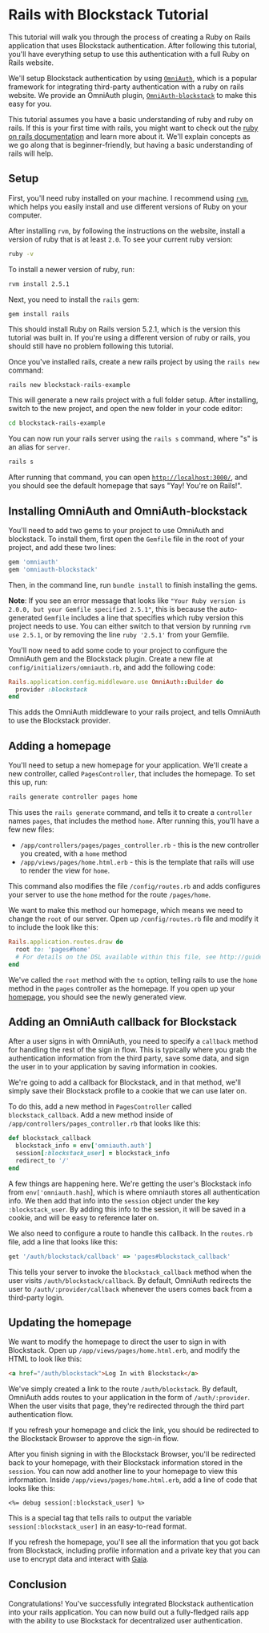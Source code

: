 # Rails with Blockstack Tutorial

This tutorial will walk you through the process of creating a Ruby on Rails application that uses Blockstack authentication. After following this tutorial, you'll have everything setup to use this authentication with a full Ruby on Rails website.

We'll setup Blockstack authentication by using [`OmniAuth`](https://github.com/OmniAuth/OmniAuth), which is a popular framework for integrating third-party authentication with a ruby on rails website. We provide an OmniAuth plugin, [`OmniAuth-blockstack`](https://github.com/blockstack/OmniAuth-blockstack) to make this easy for you.

This tutorial assumes you have a basic understanding of ruby and ruby on rails. If this is your first time with rails, you might want to check out the [ruby on rails documentation](https://rubyonrails.org/) and learn more about it. We'll explain concepts as we go along that is beginner-friendly, but having a basic understanding of rails will help.

## Setup

First, you'll need ruby installed on your machine. I recommend using [`rvm`](https://rvm.io/), which helps you easily install and use different versions of Ruby on your computer.

After installing `rvm`, by following the instructions on the website, install a version of ruby that is at least `2.0`. To see your current ruby version:

~~~bash
ruby -v
~~~

To install a newer version of ruby, run:

~~~bash
rvm install 2.5.1
~~~

Next, you need to install the `rails` gem:

~~~
gem install rails
~~~

This should install Ruby on Rails version 5.2.1, which is the version this tutorial was built in. If you're using a different version of ruby or rails, you should still have no problem following this tutorial.

Once you've installed rails, create a new rails project by using the `rails new` command:

~~~bash
rails new blockstack-rails-example
~~~

This will generate a new rails project with a full folder setup. After installing, switch to the new project, and open the new folder in your code editor:

~~~bash
cd blockstack-rails-example
~~~

You can now run your rails server using the `rails s` command, where "s" is an alias for `server`.

~~~bash
rails s
~~~

After running that command, you can open [`http://localhost:3000/`](http://localhost:3000/), and you should see the default homepage that says "Yay! You're on Rails!".

## Installing OmniAuth and OmniAuth-blockstack

You'll need to add two gems to your project to use OmniAuth and blockstack. To install them, first open the `Gemfile` file in the root of your project, and add these two lines:

~~~ruby
gem 'omniauth'
gem 'omniauth-blockstack'
~~~

Then, in the command line, run `bundle install` to finish installing the gems.

**Note**: If you see an error message that looks like `"Your Ruby version is 2.0.0, but your Gemfile specified 2.5.1"`, this is because the auto-generated `Gemfile` includes a line that specifies which ruby version this project needs to use. You can either switch to that version by running `rvm use 2.5.1`, or by removing the line `ruby '2.5.1'` from your Gemfile.

You'll now need to add some code to your project to configure the OmniAuth gem and the Blockstack plugin. Create a new file at `config/initializers/omniauth.rb`, and add the following code:

~~~ruby
Rails.application.config.middleware.use OmniAuth::Builder do
  provider :blockstack
end
~~~

This adds the OmniAuth middleware to your rails project, and tells OmniAuth to use the Blockstack provider.

## Adding a homepage

You'll need to setup a new homepage for your application. We'll create a new controller, called `PagesController`, that includes the homepage. To set this up, run:

~~~bash
rails generate controller pages home
~~~

This uses the `rails generate` command, and tells it to create a `controller` names `pages`, that includes the method `home`. After running this, you'll have a few new files:

- `/app/controllers/pages/pages_controller.rb` - this is the new controller you created, with a `home` method
- `/app/views/pages/home.html.erb` - this is the template that rails will use to render the view for `home`.

This command also modifies the file `/config/routes.rb` and adds configures your server to use the `home` method for the route `/pages/home`.

We want to make this method our homepage, which means we need to change the `root` of our server. Open up `/config/routes.rb` file and modify it to include the look like this:

~~~ruby
Rails.application.routes.draw do
  root to: 'pages#home'
  # For details on the DSL available within this file, see http://guides.rubyonrails.org/routing.html
end
~~~

We've called the `root` method with the `to` option, telling rails to use the `home` method in the `pages` controller as the homepage. If you open up your [homepage](http://localhost:3000/), you should see the newly generated view.

## Adding an OmniAuth callback for Blockstack

After a user signs in with OmniAuth, you need to specify a `callback` method for handling the rest of the sign in flow. This is typically where you grab the authentication information from the third party, save some data, and sign the user in to your application by saving information in cookies.

We're going to add a callback for Blockstack, and in that method, we'll simply save their Blockstack profile to a cookie that we can use later on.

To do this, add a new method in `PagesController` called `blockstack_callback`. Add a new method inside of `/app/controllers/pages_controller.rb` that looks like this:

~~~ruby
def blockstack_callback
  blockstack_info = env['omniauth.auth']
  session[:blockstack_user] = blockstack_info
  redirect_to '/'
end
~~~

A few things are happening here. We're getting the user's Blockstack info from `env['omniauth.hash`], which is where omniauth stores all authentication info. We then add that info into the `session` object under the key `:blockstack_user`. By adding this info to the session, it will be saved in a cookie, and will be easy to reference later on.

We also need to configure a route to handle this callback. In the `routes.rb` file, add a line that looks like this:

~~~ruby
get '/auth/blockstack/callback' => 'pages#blockstack_callback'
~~~

This tells your server to invoke the `blockstack_callback` method when the user visits `/auth/blockstack/callback`. By default, OmniAuth redirects the user to `/auth/:provider/callback` whenever the users comes back from a third-party login.

## Updating the homepage

We want to modify the homepage to direct the user to sign in with Blockstack. Open up `/app/views/pages/home.html.erb`, and modify the HTML to look like this:

~~~html
<a href="/auth/blockstack">Log In with Blockstack</a>
~~~

We've simply created a link to the route `/auth/blockstack`. By default, OmniAuth adds routes to your application in the form of `/auth/:provider`. When the user visits that page, they're redirected through the third part authentication flow.

If you refresh your homepage and click the link, you should be redirected to the Blockstack Browser to approve the sign-in flow.

After you finish signing in with the Blockstack Browser, you'll be redirected back to your homepage, with their Blockstack information stored in the `session`. You can now add another line to your homepage to view this information. Inside `/app/views/pages/home.html.erb`, add a line of code that looks like this:

~~~erb
<%= debug session[:blockstack_user] %>
~~~

This is a special tag that tells rails to output the variable `session[:blockstack_user]` in an easy-to-read format.

If you refresh the homepage, you'll see all the information that you got back from Blockstack, including profile information and a private key that you can use to encrypt data and interact with [Gaia](https://github.com/blockstack/gaia).

## Conclusion

Congratulations! You've successfully integrated Blockstack authentication into your rails application. You can now build out a fully-fledged rails app with the ability to use Blockstack for decentralized user authentication.




